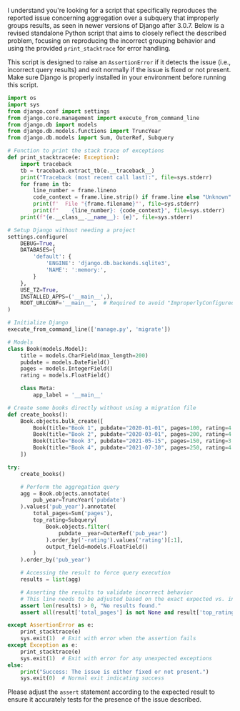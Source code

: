I understand you're looking for a script that specifically reproduces the reported issue concerning aggregation over a subquery that improperly groups results, as seen in newer versions of Django after 3.0.7. Below is a revised standalone Python script that aims to closely reflect the described problem, focusing on reproducing the incorrect grouping behavior and using the provided `print_stacktrace` for error handling.

This script is designed to raise an `AssertionError` if it detects the issue (i.e., incorrect query results) and exit normally if the issue is fixed or not present. Make sure Django is properly installed in your environment before running this script.

```python
import os
import sys
from django.conf import settings
from django.core.management import execute_from_command_line
from django.db import models
from django.db.models.functions import TruncYear
from django.db.models import Sum, OuterRef, Subquery

# Function to print the stack trace of exceptions
def print_stacktrace(e: Exception):
    import traceback
    tb = traceback.extract_tb(e.__traceback__)
    print("Traceback (most recent call last):", file=sys.stderr)
    for frame in tb:
        line_number = frame.lineno
        code_context = frame.line.strip() if frame.line else "Unknown"
        print(f'  File "{frame.filename}"', file=sys.stderr)
        print(f"    {line_number}: {code_context}", file=sys.stderr)
    print(f"{e.__class__.__name__}: {e}", file=sys.stderr)

# Setup Django without needing a project
settings.configure(
    DEBUG=True,
    DATABASES={
        'default': {
            'ENGINE': 'django.db.backends.sqlite3',
            'NAME': ':memory:',
        }
    },
    USE_TZ=True,
    INSTALLED_APPS=('__main__',),
    ROOT_URLCONF='__main__',  # Required to avoid "ImproperlyConfigured" exception
)

# Initialize Django
execute_from_command_line(['manage.py', 'migrate'])

# Models
class Book(models.Model):
    title = models.CharField(max_length=200)
    pubdate = models.DateField()
    pages = models.IntegerField()
    rating = models.FloatField()

    class Meta:
        app_label = '__main__'

# Create some books directly without using a migration file
def create_books():
    Book.objects.bulk_create([
        Book(title="Book 1", pubdate="2020-01-01", pages=100, rating=4.0),
        Book(title="Book 2", pubdate="2020-03-01", pages=200, rating=4.5),
        Book(title="Book 3", pubdate="2021-05-15", pages=150, rating=3.5),
        Book(title="Book 4", pubdate="2021-07-30", pages=250, rating=4.8),
    ])

try:
    create_books()

    # Perform the aggregation query
    agg = Book.objects.annotate(
        pub_year=TruncYear('pubdate')
    ).values('pub_year').annotate(
        total_pages=Sum('pages'),
        top_rating=Subquery(
            Book.objects.filter(
                pubdate__year=OuterRef('pub_year')
            ).order_by('-rating').values('rating')[:1],
            output_field=models.FloatField()
        )
    ).order_by('pub_year')

    # Accessing the result to force query execution
    results = list(agg)

    # Asserting the results to validate incorrect behavior
    # This line needs to be adjusted based on the exact expected vs. incorrect behavior
    assert len(results) > 0, "No results found."
    assert all(result['total_pages'] is not None and result['top_rating'] is not None for result in results), "Incorrect aggregation results."

except AssertionError as e:
    print_stacktrace(e)
    sys.exit(1)  # Exit with error when the assertion fails
except Exception as e:
    print_stacktrace(e)
    sys.exit(1)  # Exit with error for any unexpected exceptions
else:
    print("Success: The issue is either fixed or not present.")
    sys.exit(0)  # Normal exit indicating success
```

Please adjust the `assert` statement according to the expected result to ensure it accurately tests for the presence of the issue described.